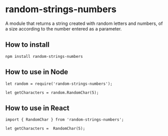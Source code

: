 # random-strings-numbers
A module that returns a string created with random letters and numbers, of a size according to the number entered as a parameter.

## How to install
```
npm install random-strings-numbers
```

## How to use in Node
```
let random = require('random-strings-numbers');

let getCharacters = random.RandomChar(5); 
```

## How to use in React
```
import { RandomChar } from 'random-strings-numbers';

let getCharacters =  RandomChar(5); 
```
